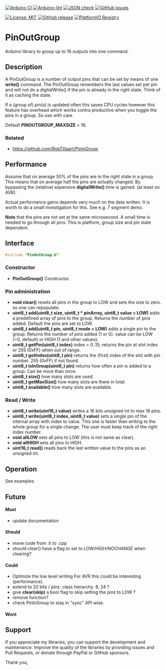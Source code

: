 
[![Arduino CI](https://github.com/RobTillaart/PinOutGroup/workflows/Arduino%20CI/badge.svg)](https://github.com/marketplace/actions/arduino_ci)
[![Arduino-lint](https://github.com/RobTillaart/PinOutGroup/actions/workflows/arduino-lint.yml/badge.svg)](https://github.com/RobTillaart/PinOutGroup/actions/workflows/arduino-lint.yml)
[![JSON check](https://github.com/RobTillaart/PinOutGroup/actions/workflows/jsoncheck.yml/badge.svg)](https://github.com/RobTillaart/PinOutGroup/actions/workflows/jsoncheck.yml)
[![GitHub issues](https://img.shields.io/github/issues/RobTillaart/PinOutGroup.svg)](https://github.com/RobTillaart/PinOutGroup/issues)

[![License: MIT](https://img.shields.io/badge/license-MIT-green.svg)](https://github.com/RobTillaart/PinOutGroup/blob/master/LICENSE)
[![GitHub release](https://img.shields.io/github/release/RobTillaart/PinOutGroup.svg?maxAge=3600)](https://github.com/RobTillaart/PinOutGroup/releases)
[![PlatformIO Registry](https://badges.registry.platformio.org/packages/robtillaart/library/PinOutGroup.svg)](https://registry.platformio.org/libraries/robtillaart/PinOutGroup)


# PinOutGroup

Arduino library to group up to 16 outputs into one command.


## Description

A PinOutGroup is a number of output pins that can be set by means of one **write()** command.
The PinOutGroup remembers the last values set per pin and will not do a digitalWrite()
if the pin is already in the right state. Think of it as caching the state.

If a (group of) pin(s) is updated often this saves CPU cycles however this feature 
has overhead which works contra productive when you toggle the pins in a group. 
So use with care.

Default **PINOUTGROUP_MAXSIZE** = 16.


### Related

- https://github.com/RobTillaart/PinInGroup


## Performance 

Assume that on average 50% of the pins are in the right state in a group. 
This means that on average half the pins are actually changed. By bypassing
the (relative) expensive **digitalWrite()** time is gained. (at least on AVR).

Actual performance gains depends very much on the data written. 
It is worth to do a small investigation for this. See e.g. 7 segment demo.

**Note** that the pins are not set at the same microsecond.
A small time is needed to go through all pins. 
This is platform, group size and pin state dependent.


## Interface

```cpp
#include "PinOutGroup.h"
```

### Constructor

- **PinOutGroup()** Constructor.

### Pin administration

- **void clear()** resets all pins in the group to LOW and sets the size to zero.
so one can repopulate.
- **uint8_t add(uint8_t size, uint8_t \* pinArray, uint8_t value = LOW)** adds a predefined array of pins to the group. 
Returns the number of pins added. Default the pins are set to LOW.
- **uint8_t add(uint8_t pin, uint8_t mode = LOW)** adds a single pin to the group. 
Returns the number of pins added (1 or 0). value can be LOW (=0, default) or HIGH (1 and other values).
- **uint8_t getPin(uint8_t index)** index = 0..15; returns the pin at slot index or 255 (0xFF) when out of range.
- **uint8_t getIndex(uint8_t pin)** returns the (first) index of the slot with pin number. 255 (0xFF) if not found.
- **uint8_t isInGroup(uint8_t pin)** returns how often a pin is added to a group. Can be more than once.
- **uint8_t size()** how many slots are used.
- **uint8_t getMaxSize()** how many slots are there in total.
- **uint8_t available()** how many slots are available.


### Read / Write

- **uint8_t write(uint16_t value)** writes a 16 bits unsigned int to max 16 pins.
- **uint8_t write(uint8_t index, uint8_t value)** sets a single pin of the internal array with index  to value. 
This one is faster than writing to the whole group for a single change. 
The user must keep track of the right index number.
- **void allLOW** sets all pins to LOW (this is not same as clear).
- **void allHIGH** sets all pins to HIGH.
- **uint16_t read()** reads back the last written value to the pins as an unsigned int.


## Operation

See examples


## Future

#### Must

- update documentation

#### Should 

- move code from .h to .cpp
- should clear() have a flag to set to LOW/HIGH/NOCHANGE when clearing?

#### Could

- Optimize the low level writing
  For AVR this could be interesting (performance).
- extend to 32 bits / pins. class hierarchy. 8, 24 ?
- give **clear(skip)** a bool flag to skip setting the pins to LOW ?
- remove function? 
- check PinInGroup to stay in "sync" API wise.

#### Wont


## Support

If you appreciate my libraries, you can support the development and maintenance.
Improve the quality of the libraries by providing issues and Pull Requests, or
donate through PayPal or GitHub sponsors.

Thank you,

